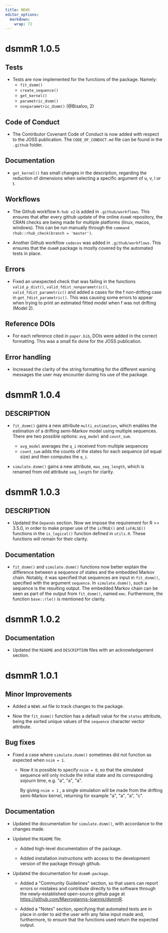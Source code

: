 ```yaml
---
title: NEWS
editor_options: 
  markdown: 
    wrap: 72
---
```


# dsmmR 1.0.5

## Tests

- Tests are now implemented for the functions of the package. Namely:
    - `fit_dsmm()`
    - `create_sequence()`
    - `get_kernel()`
    - `parametric_dsmm()`
    - `nonparametric_dsmm()`
  (@Bisaloo, 2)
    
## Code of Conduct

- The Contributor Covenant Code of Conduct is now added with respect to the JOSS 
  publication. The `CODE_OF_CONDUCT.md` file can be found in the `.github` folder.

## Documentation

- `get_kernel()` has small changes in the description, regarding the
  reduction of dimensions when selecting a specific argument of u, v, l or t.

## Workflows

- The Github workflow `R-hub v2` is added in `.github/workflows`. This ensures
  that after every github update of the online `dsmmR` repository, the CRAN
  checks are being made for multiple platforms (linux, macos, windows). This can
  be run manually through the `command rhub::rhub_check(branch = 'master')`.
  
- Another Github workflow `codecov` was added in `.github/workflows`. This 
  ensures that the `dsmmR` package is mostly covered by the automated tests in 
  place.

## Errors

- Fixed an unexpected check that was failing in the functions `valid_p_dist()`,
  `valid_fdist_nonparametric()`, `valid_fdist_parametric()` and added a cases for
  the f non-drifting case in `get_fdist_parametric()`. This was causing some
  errors to appear when trying to print an estimated fitted model when f was not
  drifting (Model 2).

## Reference DOIs

- For each reference cited in `paper.bib`, DOIs were added in the correct
  formatting. This was a small fix done for the JOSS publication.

## Error handling

- Increased the clarity of the string formatting for the different warning
  messages the user may encounter during his use of the package.

# dsmmR 1.0.4

## DESCRIPTION

- `fit_dsmm()` gains a new attribute `multi_estimation`, which enables the 
  estimation of a drifting semi-Markov model using multiple sequences. There 
  are two possible options: `avg_model` and `count_sum`.
     - `avg_model` averages the `q_i` received from multiple sequences 
     - `count_sum` adds the counts of the states for each sequence
       (of equal size) and then computes the `q_i`. 
       
- `simulate.dsmm()` gains a new attribute, `max_seq_length`, which is renamed
  from old attribute `seq_length` for clarity.
  

# dsmmR 1.0.3

## DESCRIPTION

- Updated the `Depends` section. Now we impose the requirement for R >= 3.5.0,
  in order to make proper use of the `isTRUE()` and `isFALSE()` functions in 
  the `is_logical()` function defined in `utils.R`. These functions will remain
  for their clarity.
  

## Documentation

- `fit_dsmm()` and `simulate.dsmm()` functions now better explain the difference
  between a sequence of states and the embedded Markov chain.
  Notably, it was specified that sequences are input in `fit_dsmm()`, specified
  with the argument `sequence`.
  In `simulate.dsmm()`, such a sequence is the resulting output. 
  The embedded Markov chain can be seen as part of the output from `fit_dsmm()`,
  named `emc`. Furthermore, the function `base::rle()` is mentioned for clarity.


# dsmmR 1.0.2

## Documentation

- Updated the `README` and `DESCRIPTION` files with an acknowledgement section.


# dsmmR 1.0.1

## Minor Improvements

-   Added a `NEWS.md` file to track changes to the package.

-   Now the `fit_dsmm()` function has a default value for the `states` attribute,
    being the sorted unique values of the `sequence` character vector attribute.
    

## Bug fixes

-   Fixed a case where `simulate.dsmm()` sometimes did not function as expected
    when `nsim = 1`.
    -   Now it is possible to specify `nsim = 0`, so that the simulated
        sequence will only include the initial state and its
        corresponding sojourn time, e.g. "a", "a", "a".
        
        By giving `nsim = 1` , a single simulation will be made from the
        drifting semi-Markov kernel, returning for example "a", "a",
        "a", "c".

## Documentation

-   Updated the documentation for `simulate.dsmm()`, with accordance to
    the changes made.

-   Updated the `README` file.

    -   Added high-level documentation of the package.
    
    -   Added installation instructions with access to
        the development version of the package through github.

-   Updated the documentation for `dsmmR-package`.

    -   Added a "Community Guidelines" section, so that users can report
        errors or mistakes and contribute directly to the software
        through the newly-established open-source github page at
        <https://github.com/Mavrogiannis-Ioannis/dsmmR>.

    -   Added a "Notes" section, specifying that automated tests are in
        place in order to aid the user with any false input made and,
        furthermore, to ensure that the functions used return the
        expected output.
